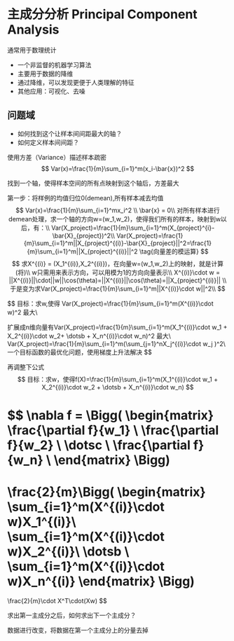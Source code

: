 # 主成分分析 Principal Component Analysis

通常用于数理统计

- 一个非监督的机器学习算法
- 主要用于数据的降维
- 通过降维，可以发现更便于人类理解的特征
- 其他应用：可视化、去噪 

## 问题域

- 如何找到这个让样本间间距最大的轴？
- 如何定义样本间间距？

使用方差（Variance）描述样本疏密
$$
Var(x)=\frac{1}{m}\sum_{i=1}^m(x_i-\bar{x})^2
$$

找到一个轴，使得样本空间的所有点映射到这个轴后，方差最大

第一步：将样例的均值归位0(demean),所有样本减去均值
  $$
  Var(x)=\frac{1}{m}\sum_{i=1}^mx_i^2 \\
  \bar{x} = 0\\
  对所有样本进行demean处理，求一个轴的方向w=(w_1,w_2)，使得我们所有的样本，映射到w以后，有：\\
  Var(X_project)=\frac{1}{m}\sum_{i=1}^m(X_{project}^{i}-\bar{X}_{project})^2\\
  Var(X_project)=\frac{1}{m}\sum_{i=1}^m||X_{project}^{(i)}-\bar{X}_{project}||^2=\frac{1}{m}\sum_{i=1}^m||X_{project}^{(i)}||^2 \tag{向量差的模运算}
  $$
  $$
  求X^{(i)} = (X_1^{(i)},X_2^{(i)})，在向量w=(w_1,w_2)上的映射，就是计算(将)\\
  w只需用来表示方向，可以用模为1的方向向量表示\\
  X^{(i)}\cdot w = ||X^{(i)}||\cdot||w||\cos(\theta)=||X^{(i)}||\cos(\theta)=||X_{project}^{(i)}|| \\
  于是变为求Var(X_project)=\frac{1}{m}\sum_{i=1}^m||X^{(i)}\cdot w||^2\\
  $$

$$
目标：求w,使得 Var(X_project)=\frac{1}{m}\sum_{i=1}^m(X^{(i)}\cdot w)^2 最大\\

扩展成n维向量有Var(X_project)=\frac{1}{m}\sum_{i=1}^m(X_1^{(i)}\cdot w_1 + X_2^{(i)}\cdot w_2+ \dotsb + X_n^{(i)}\cdot w_n)^2 最大\\
Var(X_project)=\frac{1}{m}\sum_{i=1}^m(\sum_{j=1}^nX_j^{(i)}\cdot w_j )^2\\
一个目标函数的最优化问题，使用梯度上升法解决
$$

再调整下公式
$$
目标：求w，使得f(X)=\frac{1}{m}\sum_{i=1}^m(X_1^{(i)}\cdot w_1 + X_2^{(i)}\cdot w_2 + \dotsb + X_n^{(i)}\cdot w_n)
$$

$$
\nabla f = \Bigg( \begin{matrix}
  \frac{\partial f}{w_1}  \\
  \frac{\partial f}{w_2}  \\
  \dotsc \\
  \frac{\partial f}{w_n}  \\
\end{matrix} \Bigg)
=
\frac{2}{m}\Bigg( \begin{matrix}
  \sum_{i=1}^m(X^{(i)}\cdot w)X_1^{(i)}\\
  \sum_{i=1}^m(X^{(i)}\cdot w)X_2^{(i)}\\
  \dotsb \\
  \sum_{i=1}^m(X^{(i)}\cdot w)X_n^{(i)}
\end{matrix}
  \Bigg)
=
\frac{2}{m}\cdot X^T\cdot(Xw)
$$

求出第一主成分之后，如何求出下一个主成分？

数据进行改变，将数据在第一个主成分上的分量去掉